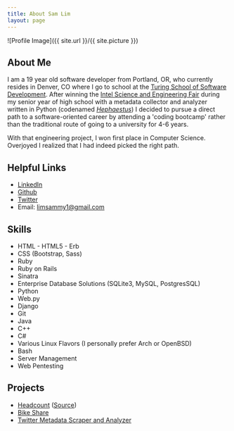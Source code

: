 ```yaml
---
title: About Sam Lim
layout: page
---
```

![Profile Image]({{ site.url }}/{{ site.picture }})

<h2>About Me</h2>

I am a 19 year old software developer from Portland, OR, who currently resides in Denver, CO where I go to school at the [Turing School of Software Development](https://www.turing.io/). After winning the [Intel Science and Engineering Fair](https://student.societyforscience.org/intel-isef?mode=topic&context=6) during my senior year of high school with a metadata collector and analyzer written in Python (codenamed [_Hephaestus_](https://github.com/limsammy/ISEF)) I decided to pursue a direct path to a software-oriented career by attending a 'coding bootcamp' rather than the traditional route of going to a university for 4-6 years.

With that engineering project, I won first place in Computer Science. Overjoyed I realized that I had indeed picked the right path.


<h2>Helpful Links</h2>

- [LinkedIn](https://www.linkedin.com/in/samuelharrisonlim/)
- [Github](https://github.com/limsammy)
- [Twitter](https://twitter.com/SamLim44)
- Email: [limsammy1@gmail.com](mailto:limsammy1@gmail.com?Subject=From%20your%20blog)

<h2>Skills</h2>

<ul class="skill-list">
	<li>HTML - HTML5 - Erb</li>
	<li>CSS (Bootstrap, Sass)</li>
	<li>Ruby</li>
	<li>Ruby on Rails</li>
	<li>Sinatra</li>
	<li>Enterprise Database Solutions (SQLite3, MySQL, PostgresSQL)</li>
	<li>Python</li>
	<li>Web.py</li>
	<li>Django</li>
	<li>Git</li>
	<li>Java</li>
	<li>C++</li>
	<li>C#</li>
	<li>Various Linux Flavors (I personally prefer Arch or OpenBSD)</li>
	<li>Bash</li>
	<li>Server Management</li>
	<li>Web Pentesting</li>
</ul>

<h2>Projects</h2>

<ul>
	<li><a href="https://iamchrissmith.io/headcount/">Headcount</a> (<a href="https://github.com/iamchrissmith/headcount">Source</a>)</li>
	<li><a href="https://github.com/limsammy/bike-share">Bike Share</a></li>
	<li><a href="https://github.com/limsammy/ISEF">Twitter Metadata Scraper and Analyzer</a></li>
</ul>
